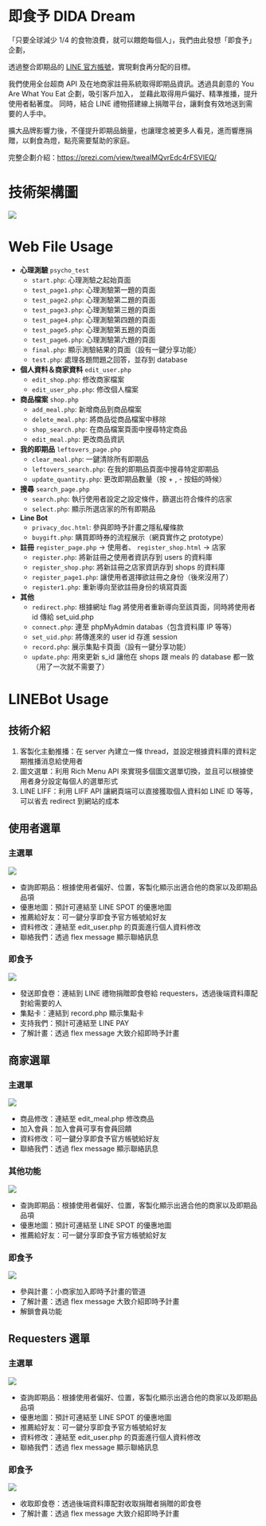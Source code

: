 # 即食予 DIDA Dream

「只要全球減少 1/4 的食物浪費，就可以餵飽每個人」，我們由此發想「即食予」企劃，

透過整合即期品的 [LINE 官方帳號](https://page.line.me/?accountId=195dceee)，實現剩食再分配的目標。

我們使用全台超商 API 及在地商家註冊系統取得即期品資訊。透過具創意的 You Are What You Eat 企劃，吸引客戶加入，
並藉此取得用戶偏好、精準推播，提升使用者黏著度。
同時，結合 LINE 禮物搭建線上捐贈平台，讓剩食有效地送到需要的人手中。

擴大品牌影響力後，不僅提升即期品銷量，也讓理念被更多人看見，進而響應捐贈，以剩食為燈，點亮需要幫助的家庭。

完整企劃介紹：https://prezi.com/view/tweaIMQvrEdc4rFSVIEQ/

# 技術架構圖
![](https://i.imgur.com/oWAvGFq.png)

# Web File Usage

- **心理測驗** `psycho_test`
    - `start.php`: 心理測驗之起始頁面
    - `test_page1.php`: 心理測驗第一題的頁面
    - `test_page2.php`: 心理測驗第二題的頁面
    - `test_page3.php`: 心理測驗第三題的頁面
    - `test_page4.php`: 心理測驗第四題的頁面
    - `test_page5.php`: 心理測驗第五題的頁面
    - `test_page6.php`: 心理測驗第六題的頁面
    - `final.php`: 顯示測驗結果的頁面（設有一鍵分享功能）
    - `test.php`: 處理各題問題之回答，並存到 database
- **個人資料＆商家資料** `edit_user.php`
    - `edit_shop.php`: 修改商家檔案
    - `edit_user_php.php`: 修改個人檔案
- **商品檔案** `shop.php`
    - `add_meal.php`: 新增商品到商品檔案
    - `delete_meal.php`: 將商品從商品檔案中移除
    - `shop_search.php`: 在商品檔案頁面中搜尋特定商品
    - `edit_meal.php`: 更改商品資訊
- **我的即期品** `leftovers_page.php`
    - `clear_meal.php`:  一鍵清除所有即期品
    - `leftovers_search.php`: 在我的即期品頁面中搜尋特定即期品
    - `update_quantity.php`: 更改即期品數量（按 + , - 按鈕的時候）
- **搜尋** `search_page.php`
    - `search.php`: 執行使用者設定之設定條件，篩選出符合條件的店家
    - `select.php`: 顯示所選店家的所有即期品
- **Line Bot**
    - `privacy_doc.html`: 參與即時予計畫之隱私權條款
    - `buygift.php`: 購買即時券的流程展示（網頁實作之 prototype）
- **註冊** `register_page.php` → 使用者、 `register_shop.html` → 店家
    - `register.php`: 將新註冊之使用者資訊存到 users 的資料庫
    - `register_shop.php`: 將新註冊之店家資訊存到 shops 的資料庫
    - `register_page1.php`: 讓使用者選擇欲註冊之身份（後來沒用了）
    - `register1.php`: 重新導向至欲註冊身份的填寫頁面
- **其他**
    - `redirect.php`: 根據網址 flag 將使用者重新導向至該頁面，同時將使用者 id 傳給 set_uid.php
    - `connect.php`: 連至 phpMyAdmin databas（包含資料庫 IP 等等）
    - `set_uid.php`: 將傳進來的 user id 存進 session
    - `record.php`: 展示集點卡頁面（設有一鍵分享功能）
    - `update.php`: 用來更新 s_id 讓他在 shops 跟 meals 的 database 都一致（用了一次就不需要了）

# LINEBot Usage
## 技術介紹
1. 客製化主動推播：在 server 內建立一條 thread，並設定根據資料庫的資料定期推播消息給使用者
2. 圖文選單：利用 Rich Menu API 來實現多個圖文選單切換，並且可以根據使用者身分設定每個人的選單形式
3. LINE LIFF：利用 LIFF API 讓網頁端可以直接獲取個人資料如 LINE ID 等等，可以省去 redirect 到網站的成本

## 使用者選單
### 主選單
![](https://i.imgur.com/2RUxQmj.png)
- 查詢即期品：根據使用者偏好、位置，客製化顯示出適合他的商家以及即期品品項
- 優惠地圖：預計可連結至 LINE SPOT 的優惠地圖
- 推薦給好友：可一鍵分享即食予官方帳號給好友
- 資料修改：連結至 edit_user.php 的頁面進行個人資料修改
- 聯絡我們：透過 flex message 顯示聯絡訊息
### 即食予
![](https://i.imgur.com/CtNq6bJ.png)
- 發送即食卷：連結到 LINE 禮物捐贈即食卷給 requesters，透過後端資料庫配對給需要的人
- 集點卡：連結到 record.php 顯示集點卡
- 支持我們：預計可連結至 LINE PAY
- 了解計畫：透過 flex message 大致介紹即時予計畫

## 商家選單
### 主選單
![](https://i.imgur.com/TIQKDbO.png)
- 商品修改：連結至 edit_meal.php 修改商品
- 加入會員：加入會員可享有會員回饋
- 資料修改：可一鍵分享即食予官方帳號給好友
- 聯絡我們：透過 flex message 顯示聯絡訊息
### 其他功能
![](https://i.imgur.com/YBdDWdv.png)
- 查詢即期品：根據使用者偏好、位置，客製化顯示出適合他的商家以及即期品品項
- 優惠地圖：預計可連結至 LINE SPOT 的優惠地圖
- 推薦給好友：可一鍵分享即食予官方帳號給好友
### 即食予
![](https://i.imgur.com/MASRRCL.png)
- 參與計畫：小商家加入即時予計畫的管道
- 了解計畫：透過 flex message 大致介紹即時予計畫
- 解鎖會員功能

## Requesters 選單
### 主選單
![](https://i.imgur.com/2RUxQmj.png)
- 查詢即期品：根據使用者偏好、位置，客製化顯示出適合他的商家以及即期品品項
- 優惠地圖：預計可連結至 LINE SPOT 的優惠地圖
- 推薦給好友：可一鍵分享即食予官方帳號給好友
- 資料修改：連結至 edit_user.php 的頁面進行個人資料修改
- 聯絡我們：透過 flex message 顯示聯絡訊息
### 即食予
![](https://i.imgur.com/B9kwZfw.png)
- 收取即食卷：透過後端資料庫配對收取捐贈者捐贈的即食卷
- 了解計畫：透過 flex message 大致介紹即時予計畫